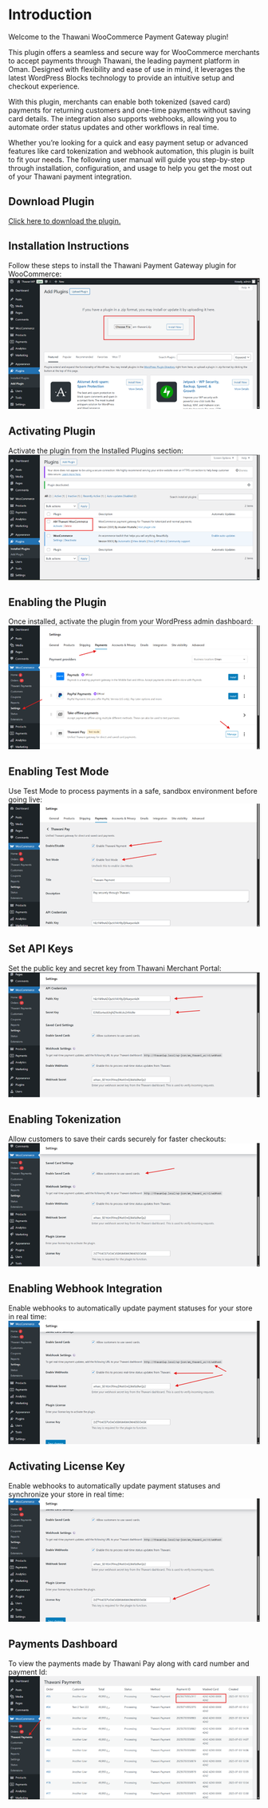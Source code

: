 # Introduction
Welcome to the Thawani WooCommerce Payment Gateway plugin!

This plugin offers a seamless and secure way for WooCommerce merchants to accept payments through Thawani, the leading payment platform in Oman. Designed with flexibility and ease of use in mind, it leverages the latest WordPress Blocks technology to provide an intuitive setup and checkout experience.

With this plugin, merchants can enable both tokenized (saved card) payments for returning customers and one-time payments without saving card details. The integration also supports webhooks, allowing you to automate order status updates and other workflows in real time.

Whether you’re looking for a quick and easy payment setup or advanced features like card tokenization and webhook automation, this plugin is built to fit your needs. The following user manual will guide you step-by-step through installation, configuration, and usage to help you get the most out of your Thawani payment integration.

## Download Plugin
[Click here to download the plugin.](https://github.com/ghulamostafa/am-thawani-woocommerce/releases/download/2.0.0/am-thawani.zip)

## Installation Instructions
Follow these steps to install the Thawani Payment Gateway plugin for WooCommerce:
![enter image description here](https://raw.githubusercontent.com/ghulamostafa/am-thawani-woocommerce/refs/heads/main/Images/Picture1.png)
## Activating Plugin
Activate the plugin from the Installed Plugins section:
![enter image description here](https://raw.githubusercontent.com/ghulamostafa/am-thawani-woocommerce/refs/heads/main/Images/Picture2.png)
## Enabling the Plugin
Once installed, activate the plugin from your WordPress admin dashboard:
![enter image description here](https://raw.githubusercontent.com/ghulamostafa/am-thawani-woocommerce/refs/heads/main/Images/Picture3.png)
## Enabling Test Mode
Use Test Mode to process payments in a safe, sandbox environment before going live:
![enter image description here](https://raw.githubusercontent.com/ghulamostafa/am-thawani-woocommerce/refs/heads/main/Images/Picture4.png)
## Set API Keys
Set the public key and secret key from Thawani Merchant Portal:
![enter image description here](https://raw.githubusercontent.com/ghulamostafa/am-thawani-woocommerce/refs/heads/main/Images/Picture5.png)
## Enabling Tokenization
Allow customers to save their cards securely for faster checkouts:
![enter image description here](https://raw.githubusercontent.com/ghulamostafa/am-thawani-woocommerce/refs/heads/main/Images/Picture6.png)
## Enabling Webhook Integration
Enable webhooks to automatically update payment statuses for your store in real time:
![enter image description here](https://raw.githubusercontent.com/ghulamostafa/am-thawani-woocommerce/refs/heads/main/Images/Picture7.png)
## Activating License Key
Enable webhooks to automatically update payment statuses and synchronize your store in real time:
![enter image description here](https://raw.githubusercontent.com/ghulamostafa/am-thawani-woocommerce/refs/heads/main/Images/Picture8.png)
## Payments Dashboard
To view the payments made by Thawani Pay along with card number and payment Id:
![enter image description here](https://raw.githubusercontent.com/ghulamostafa/am-thawani-woocommerce/refs/heads/main/Images/Picture9.png)
